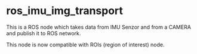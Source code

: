 # ros_imu_img_transport
This is a ROS node which takes data from IMU Senzor and from a CAMERA and publish it to ROS network.

This node is now compatible with ROIs (region of interest) node.
